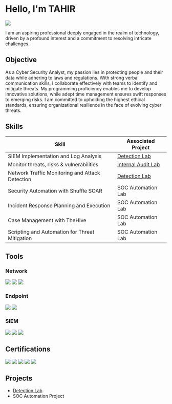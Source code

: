# Hello, I'm TAHIR
<a href="https://linkedin.com/in/tahir-iqbal-72549a151/"><img src="https://img.shields.io/badge/-LinkedIn-0072b1?&style=for-the-badge&logo=linkedin&logoColor=white" /></a>


I am an aspiring professional deeply engaged in the realm of technology, driven by a profound interest and a commitment to resolving intricate challenges.

## Objective

As a Cyber Security Analyst, my passion lies in protecting people and their data while adhering to laws and regulations. With strong verbal communication skills, I collaborate effectively with teams to identify and mitigate threats. My programming proficiency enables me to develop innovative solutions, while adept time management ensures swift responses to emerging risks. I am committed to upholding the highest ethical standards, ensuring organizational resilience in the face of evolving cyber threats.

## Skills

| Skill                                         | Associated Project         |
|-----------------------------------------------|----------------------------|
| SIEM Implementation and Log Analysis          | <a href="https://github.com/itahir067/Detection-Lab/blob/main/README.md">Detection Lab</a>|
| Monitor threats, risks & vulnerabilities      | <a href="https://github.com/itahir067/Audit-Lab/tree/main">Internal Audit Lab</a>|
| Network Traffic Monitoring and Attack Detection | <a href="https://google.com">Detection Lab</a>|
| Security Automation with Shuffle SOAR         | SOC Automation Lab|
| Incident Response Planning and Execution      | SOC Automation Lab|
| Case Management with TheHive                  | SOC Automation Lab|
| Scripting and Automation for Threat Mitigation | SOC Automation Lab|

## Tools

### Network
<div>
    <img src="https://img.shields.io/badge/-Wireshark-1679A7?&style=for-the-badge&logo=Wireshark&logoColor=white" />
    <img src="https://img.shields.io/badge/-Suricata-EF3B2D?&style=for-the-badge&logo=Suricata&logoColor=white" />
    <img src="https://img.shields.io/badge/-Zeek-777BB4?&style=for-the-badge&logo=Zeek&logoColor=white" />
</div>

### Endpoint
<div>
    <img src="https://img.shields.io/badge/-Microsoft_Defender_for_Endpoint-00A4EF?&style=for-the-badge&logo=Microsoft&logoColor=white" />
    <img src="https://img.shields.io/badge/-Velociraptor-4B275F?&style=for-the-badge&logo=Velociraptor&logoColor=white" />
</div>

### SIEM
<div>
    <img src="https://img.shields.io/badge/-Microsoft_Sentinel-0078D4?&style=for-the-badge&logo=Microsoft&logoColor=white" />
    <img src="https://img.shields.io/badge/-Splunk-000000?&style=for-the-badge&logo=Splunk&logoColor=white" />
    <img src="https://img.shields.io/badge/-Elastic-005571?&style=for-the-badge&logo=Elastic&logoColor=white" />
</div>

## Certifications
<div>
<img src="https://img.shields.io/badge/-Security%2B-FF0000?&style=for-the-badge&logo=CompTIA&logoColor=white" />
<img src="https://img.shields.io/badge/-Network%2B-007ACC?&style=for-the-badge&logo=CompTIA&logoColor=white" />
<img src="https://img.shields.io/badge/-A%2B-4D4D4D?&style=for-the-badge&logo=CompTIA&logoColor=white" />
<img src="https://img.shields.io/badge/-CDSA-006400?&style=for-the-badge&logoColor=white" />
<img src="https://img.shields.io/badge/-CCD-000080?&style=for-the-badge&logoColor=white" />
</div>

## Projects
- <a href="https://github.com/itahir067/Detection-Lab/blob/main/README.md">Detection Lab</a>
- SOC Automation Project

